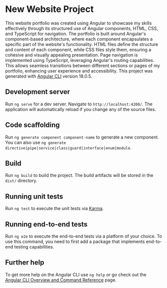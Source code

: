 # New Website Project

This website portfolio was created using Angular to showcase my skills effectively through its structured use of Angular components, HTML, CSS, and TypeScript for navigation. The portfolio is built around Angular's component-based architecture, where each component encapsulates a specific part of the website's functionality. HTML files define the structure and content of each component, while CSS files style them, ensuring a cohesive and visually appealing presentation. Page navigation is implemented using TypeScript, leveraging Angular's routing capabilities. This allows seamless transitions between different sections or pages of my portfolio, enhancing user experience and accessibility. This project was generated with [Angular CLI](https://github.com/angular/angular-cli) version 18.0.5.

## Development server

Run `ng serve` for a dev server. Navigate to `http://localhost:4200/`. The application will automatically reload if you change any of the source files.

## Code scaffolding

Run `ng generate component component-name` to generate a new component. You can also use `ng generate directive|pipe|service|class|guard|interface|enum|module`.

## Build

Run `ng build` to build the project. The build artifacts will be stored in the `dist/` directory.

## Running unit tests

Run `ng test` to execute the unit tests via [Karma](https://karma-runner.github.io).

## Running end-to-end tests

Run `ng e2e` to execute the end-to-end tests via a platform of your choice. To use this command, you need to first add a package that implements end-to-end testing capabilities.

## Further help

To get more help on the Angular CLI use `ng help` or go check out the [Angular CLI Overview and Command Reference](https://angular.io/cli) page.
